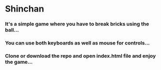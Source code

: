 # Shinchan

### It's a simple game where you have to break bricks using the ball...

### You can use both keyboards as well as mouse for controls...

### Clone or download the repo and open index.html file and enjoy the game...
